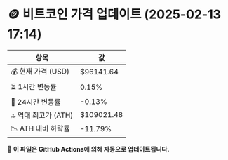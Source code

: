 # 🪙 비트코인 가격 업데이트 (2025-02-13 17:14)

| 항목                | 값 |
|--------------------|----------------|
| 💰 현재 가격 (USD) | $96141.64 |
| ⏳ 1시간 변동률    | 0.15% |
| 📆 24시간 변동률   | -0.13% |
| 🔝 역대 최고가 (ATH) | $109021.48 |
| 📉 ATH 대비 하락률 | -11.79% |

🔄 **이 파일은 GitHub Actions에 의해 자동으로 업데이트됩니다.**
